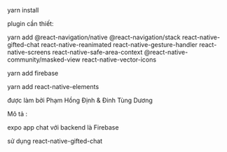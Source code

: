 yarn install

plugin cần thiết:

yarn add @react-navigation/native @react-navigation/stack react-native-gifted-chat react-native-reanimated react-native-gesture-handler react-native-screens react-native-safe-area-context @react-native-community/masked-view react-native-vector-icons

yarn add firebase

yarn add react-native-elements


được làm bởi Phạm Hồng Định & Đinh Tùng Dương

Mô tả :

expo app chat với backend là Firebase

sử dụng react-native-gifted-chat








